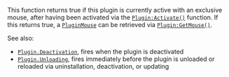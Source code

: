 This function returns true if this plugin is currently active with an
exclusive mouse, after having been activated via the
[`Plugin:Activate()`](https://create.roblox.com/docs/reference/engine/classes/Plugin#Activate) function. If this returns true, a
[`PluginMouse`](https://create.roblox.com/docs/reference/engine/classes/PluginMouse) can be retrieved via [`Plugin:GetMouse()`](https://create.roblox.com/docs/reference/engine/classes/Plugin#GetMouse).

See also:

- [`Plugin.Deactivation`](https://create.roblox.com/docs/reference/engine/classes/Plugin#Deactivation), fires when the plugin is deactivated
- [`Plugin.Unloading`](https://create.roblox.com/docs/reference/engine/classes/Plugin#Unloading), fires immediately before the plugin is
unloaded or reloaded via uninstallation, deactivation, or updating